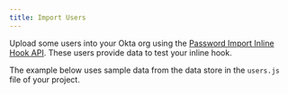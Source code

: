 ```yaml
---
title: Import Users
---
```


Upload some users into your Okta org using the [Password Import Inline Hook API](https://developer.okta.com/docs/reference/api/users/#create-user-with-password-import-inline-hook). These users provide data to test your inline hook.

The example below uses sample data from the data store in the `users.js` file of your project.